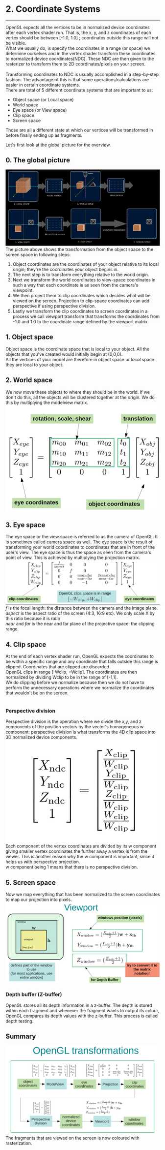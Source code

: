 # 2. Coordinate Systems

---------------
OpenGL expects all the vertices to be in normalized device coordinates after each vertex shader run.
That is, the x, y, and z coordinates of each vertex should be between [-1.0, 1.0] ; coordinates outside this range will not be visible.<br>
What we usually do, is specify the coordinates in a range (or space) we determine ourselves and in the vertex shader transform these coordinates to normalized device coordinates(NDC). These NDC are then given to the rasterizer to transform them to 2D coordinates/pixels on your screen.<br>
<br>
Transforming coordinates to NDC is usually accomplished in a step-by-step fashion. The advantage of this is that some operations/calculations are easier in certain coordinate systems.<br>
There are total of 5 different coordinate systems that are important to us:
- Object space (or Local space)
- World space
- Eye space (or View space)
- Clip space
- Screen space

Those are all a different state at which our vertices will be transformed in before finally ending up as fragments.

Let's first look at the global picture for the overview.

## 0. The global picture
![globalpicture](images/coordinate_systems.png)<br>
The picture above shows the transformation from the object space to the screen space in following steps:
1. Object coordinates are the coordinates of your object relative to its local origin; they're the coordinates your object begins in.
2. The next step is to transform everything relative to the world origin.
3. Next we transform the world coordinates to view-space coordinates in such a way that each coordinate is as seen from the camera's viewpoint.
4. We then project them to clip coordinates which decides what will be viewed on the screen. Projection to clip-space coordinates can add perspective if using perspective division.
5. Lastly we transform the clip coordinates to screen coordinates in a process we call viewport transform that transforms the coordinates from -1.0 and 1.0 to the coordinate range defined by the viewport matrix.

## 1. Object space
Object space is the coordinate space that is local to your object. All the objects that you've created would initially begin at (0,0,0).<br>
All the vertices of your model are therefore in object space or *local* space: they are local to your object.

## 2. World space
We now move these objects to where they should be in the world. If we don't do this, all the objects will be clustered together at the origin.
We do this by multiplying the modelview matrix.<br>
![ModelMatrix](images/modelmat.png)<br>

## 3. Eye space
The eye space or the view space is referred to as the camera of OpenGL. It is sometimes called camera space as well.
The eye space is the result of transforming your world coordinates to coordinates that are in front of the user's view.
The eye space is thus the space as seen from the camera's point of view. This is achieved by multiplying the projection matrix.<br>
![ProjectionMatrix](images/projmat.png)<br>
*f* is the focal length: the distance between the camera and the image plane.<br>
*aspect* is the aspect ratio of the screen (4:3, 16:9 etc). We only scale X by this ratio because it is *ratio*<br>
*near* and *far* is the near and far plane of the projective space: the clipping range.<br>

## 4. Clip space
At the end of each vertex shader run, OpenGL expects the coordinates to be within a specific range and any coordinate that falls outside this range is clipped. Coordinates that are clipped are discarded.<br>
OpenGL clips in range [-Wclip, +Wclip]. The coordinates are then normalized by dividing Wclip to be in the range of [-1,1].<br>
We do clipping before we normalize because then we do not have to perform the unnecessary operations where we normalize the coordinates that wouldn't be on the screen.<br>
<br>
### Perspective division
Perspective division is the operation where we divide the x,y, and z components of the position vectors by the vector's homogeneous w component; perspective division is what transforms the 4D clip space into 3D normalized device components.<br>
![perspectivedivision](images/perspectivedivision.png)<br>
Each component of the vertex coordinates are divided by its w component giving smaller vertex coordinates the further away a vertex is from the viewer. This is another reason why the w component is important, since it helps us with perspective projection.<br>
w component being 1 means that there is no perspective division.

## 5. Screen space
Now we map everything that has been normalized to the screen coordinates to map our projection into pixels.<br>
![viewport](images/viewport.png)<br>
### Depth buffer (Z-buffer)
OpenGL stores all its depth information in a z-buffer. The depth is stored within each fragment and whenever the fragment wants to output its colour, OpenGL compares its depth values with the z-buffer. This process is called depth testing.

## Summary
![summary](images/summary.png)<br>
The fragments that are viewed on the screen is now coloured with rasterization.
